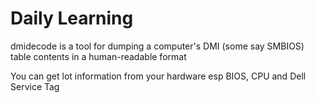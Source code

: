 # Daily Learning

dmidecode  is  a  tool  for  dumping  a computer's DMI (some say SMBIOS) table contents in a human-readable format

You can get lot information from your hardware esp BIOS, CPU and Dell Service Tag

